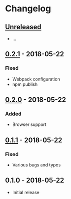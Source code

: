 # Changelog

## [Unreleased]

- ...

## [0.2.1] - 2018-05-22

### Fixed

- Webpack configuration
- npm publish

## [0.2.0] - 2018-05-22

### Added

- Browser support

## [0.1.1] - 2018-05-22

### Fixed

- Various bugs and typos

## 0.1.0 - 2018-05-22

- Initial release

[Unreleased]: https://github.com/MunifTanjim/node-bkash/compare/0.2.1...HEAD
[0.2.1]: https://github.com/MunifTanjim/node-bkash/compare/0.2.0...0.2.1
[0.2.0]: https://github.com/MunifTanjim/node-bkash/compare/0.1.1...0.2.0
[0.1.1]: https://github.com/MunifTanjim/node-bkash/compare/0.1.0...0.1.1
